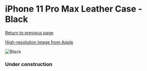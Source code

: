 # iPhone 11 Pro Max Leather Case - Black

[Return to previous page](/iphone_11)

[High-resolution image from Apple](https://store.storeimages.cdn-apple.com/8756/as-images.apple.com/is/MX0E2?wid=4500&hei=4500&fmt=png)

<div style="width: 384px"><img src="/everyphone/MX0E2.png" alt="Black"></div>

### Under construction
